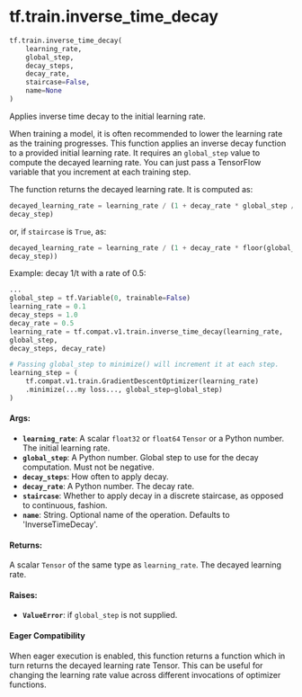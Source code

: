<div itemscope itemtype="http://developers.google.com/ReferenceObject">
<meta itemprop="name" content="tf.train.inverse_time_decay" />
<meta itemprop="path" content="Stable" />
</div>

# tf.train.inverse_time_decay

``` python
tf.train.inverse_time_decay(
    learning_rate,
    global_step,
    decay_steps,
    decay_rate,
    staircase=False,
    name=None
)
```

Applies inverse time decay to the initial learning rate.

When training a model, it is often recommended to lower the learning rate as
the training progresses.  This function applies an inverse decay function
to a provided initial learning rate.  It requires an `global_step` value to
compute the decayed learning rate.  You can just pass a TensorFlow variable
that you increment at each training step.

The function returns the decayed learning rate.  It is computed as:

```python
decayed_learning_rate = learning_rate / (1 + decay_rate * global_step /
decay_step)
```

or, if `staircase` is `True`, as:

```python
decayed_learning_rate = learning_rate / (1 + decay_rate * floor(global_step /
decay_step))
```

Example: decay 1/t with a rate of 0.5:

```python
...
global_step = tf.Variable(0, trainable=False)
learning_rate = 0.1
decay_steps = 1.0
decay_rate = 0.5
learning_rate = tf.compat.v1.train.inverse_time_decay(learning_rate,
global_step,
decay_steps, decay_rate)

# Passing global_step to minimize() will increment it at each step.
learning_step = (
    tf.compat.v1.train.GradientDescentOptimizer(learning_rate)
    .minimize(...my loss..., global_step=global_step)
)
```

#### Args:

* <b>`learning_rate`</b>: A scalar `float32` or `float64` `Tensor` or a Python number.
    The initial learning rate.
* <b>`global_step`</b>: A Python number. Global step to use for the decay computation.
    Must not be negative.
* <b>`decay_steps`</b>: How often to apply decay.
* <b>`decay_rate`</b>: A Python number.  The decay rate.
* <b>`staircase`</b>: Whether to apply decay in a discrete staircase, as opposed to
    continuous, fashion.
* <b>`name`</b>: String.  Optional name of the operation.  Defaults to
    'InverseTimeDecay'.


#### Returns:

A scalar `Tensor` of the same type as `learning_rate`.  The decayed
learning rate.


#### Raises:

* <b>`ValueError`</b>: if `global_step` is not supplied.



#### Eager Compatibility
When eager execution is enabled, this function returns a function which in
turn returns the decayed learning rate Tensor. This can be useful for changing
the learning rate value across different invocations of optimizer functions.

